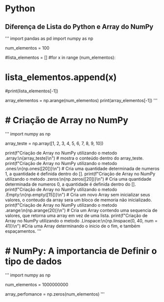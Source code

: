 # Python

## Diferença de Lista do Python e Array do NumPy

'''
import pandas as pd
import numpy as np

num_elementos = 100

#lista_elementos = []
#for x in range (num_elementos):
#    lista_elementos.append(x)
#print(lista_elementos[-1])

array_elementos = np.arange(num_elementos)
print(array_elementos[-1])
'''

# # Criação de Array no NumPy
'''
import numpy as np

array_teste = np.array([1, 2, 3, 4, 5, 6, 7, 8, 9, 10])

print(f"Criação de Array no NumPy utilizando o metodo .array:\n{array_teste}\n") # mostra o conteúdo dentro do array_teste.
print(f"Criação de Array no NumPy utilizando o metodo .ones:\n{np.ones([20])}\n") # Cria uma quantidade determinada de numeros 1, a quantidade é definida dentro do [].
print(f"Criação de Array no NumPy utilizando o metodo .zeros:\n{np.zeros([20])}\n") # Cria uma quantidade determinada de numeros 0, a quantidade é definida dentro do [].
print(f"Criação de Array no NumPy utilizando o metodo .Empty:\n{np.empty([15])}\n") # Cria um novo Array sem inicializar seus valores, o conteudo da array sera um bloco de memoria não inicializado.
print(f"Criação de Array no NumPy utilizando o metodo .arange:\n{np.arange(20)}\n") # Cria um Array contendo uma sequencia de valores, que retorna uma array em vez de uma lista.
print(f"Criação de Array no NumPy utilizando o metodo .Linspace:\n{np.linspace(0, 40, num = 41)}\n") #Cria uma Array determinando o inicio de o fim, e também espaçamentos.
'''

# # NumPy: A importancia de Definir o tipo de dados
'''
import numpy as np

num_elementos = 1000000000

array_perfomance = np.zeros(num_elementos)
'''
